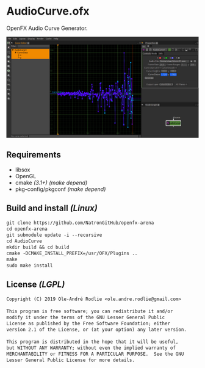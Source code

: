 # AudioCurve.ofx

OpenFX Audio Curve Generator.

![screenshot](screenshot.jpg)

## Requirements

* libsox
* OpenGL
* cmake *(3.1+)* *(make depend)*
* pkg-config/pkgconf *(make depend)*

## Build and install *(Linux)*

```
git clone https://github.com/NatronGitHub/openfx-arena
cd openfx-arena
git submodule update -i --recursive
cd AudioCurve
mkdir build && cd build
cmake -DCMAKE_INSTALL_PREFIX=/usr/OFX/Plugins ..
make
sudo make install
```

## License *(LGPL)*

```
Copyright (C) 2019 Ole-André Rodlie <ole.andre.rodlie@gmail.com>

This program is free software; you can redistribute it and/or
modify it under the terms of the GNU Lesser General Public
License as published by the Free Software Foundation; either
version 2.1 of the License, or (at your option) any later version.

This program is distributed in the hope that it will be useful,
but WITHOUT ANY WARRANTY; without even the implied warranty of
MERCHANTABILITY or FITNESS FOR A PARTICULAR PURPOSE.  See the GNU
Lesser General Public License for more details.
```
